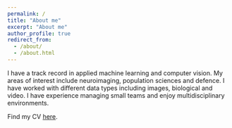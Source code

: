 ```yaml
---
permalink: /
title: "About me"
excerpt: "About me"
author_profile: true
redirect_from: 
  - /about/
  - /about.html
---
```


I have a track record in applied machine learning and computer vision.
My areas of interest include neuroimaging, population sciences and defence.
I have worked with different data types including images, biological and video.
I have experience managing small teams and enjoy multidisciplinary environments.

Find my CV [here](/files/cv_sanroma.pdf).